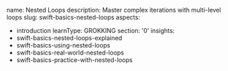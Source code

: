 name: Nested Loops
description: Master complex iterations with multi-level loops
slug: swift-basics-nested-loops
aspects:
  - introduction
learnType: GROKKING
section: '0'
insights:
  - swift-basics-nested-loops-explained
  - swift-basics-using-nested-loops
  - swift-basics-real-world-nested-loops
  - swift-basics-practice-with-nested-loops
